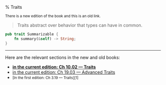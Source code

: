 % Traits

<small>There is a new edition of the book and this is an old link.</small>

> Traits abstract over behavior that types can have in common.

```rust
pub trait Summarizable {
    fn summary(&self) -> String;
}
```

---

Here are the relevant sections in the new and old books:

* **[in the current edition: Ch 10.02 — Traits][2]**
* [in the current edition: Ch 19.03 — Advanced Traits][3]
* <small>[In the first edition: Ch 3.19 — Traits][1]</small>

[2]: ch10-02-traits.html
[3]: ch19-03-advanced-traits.html
